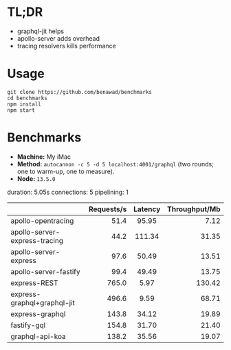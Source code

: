 # TL;DR

- graphql-jit helps
- apollo-server adds overhead
- tracing resolvers kills performance

# Usage

```
git clone https://github.com/benawad/benchmarks
cd benchmarks
npm install
npm start
```

# Benchmarks

- **Machine:** My iMac
- **Method:** `autocannon -c 5 -d 5 localhost:4001/graphql` (two rounds; one to warm-up, one to measure).
- **Node:** `13.5.0`

duration: 5.05s
connections: 5
pipelining: 1

|                               | Requests/s | Latency | Throughput/Mb |
| :---------------------------- | ---------: | :-----: | ------------: |
| apollo-opentracing            |       51.4 |  95.95  |          7.12 |
| apollo-server-express-tracing |       44.2 | 111.34  |         31.35 |
| apollo-server-express         |       97.6 |  50.49  |         13.51 |
| apollo-server-fastify         |       99.4 |  49.49  |         13.75 |
| express-REST                  |      765.0 |  5.97   |        130.42 |
| express-graphql+graphql-jit   |      496.6 |  9.59   |         68.71 |
| express-graphql               |      143.8 |  34.12  |         19.89 |
| fastify-gql                   |      154.8 |  31.70  |         21.40 |
| graphql-api-koa               |      138.2 |  35.56  |         19.07 |
